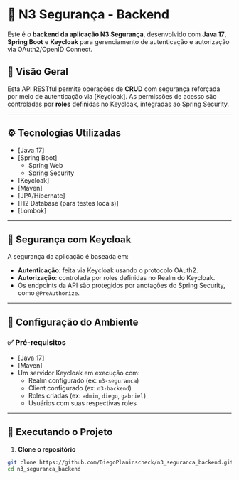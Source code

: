 # 🔐 N3 Segurança - Backend

Este é o **backend da aplicação N3 Segurança**, desenvolvido com **Java 17**, **Spring Boot** e **Keycloak** para gerenciamento de autenticação e autorização via OAuth2/OpenID Connect.

## 📌 Visão Geral

Esta API RESTful permite operações de **CRUD** com segurança reforçada por meio de autenticação via [Keycloak]. As permissões de acesso são controladas por **roles** definidas no Keycloak, integradas ao Spring Security.

---

## ⚙️ Tecnologias Utilizadas

- [Java 17]
- [Spring Boot]
  - Spring Web
  - Spring Security
- [Keycloak]
- [Maven]
- [JPA/Hibernate]
- [H2 Database (para testes locais)]
- [Lombok]

---

## 🔐 Segurança com Keycloak

A segurança da aplicação é baseada em:

- **Autenticação**: feita via Keycloak usando o protocolo OAuth2.
- **Autorização**: controlada por roles definidas no Realm do Keycloak.
- Os endpoints da API são protegidos por anotações do Spring Security, como `@PreAuthorize`.

---

## 🔧 Configuração do Ambiente

### ✅ Pré-requisitos

- [Java 17]
- [Maven]
- Um servidor Keycloak em execução com:
  - Realm configurado (ex: `n3-seguranca`)
  - Client configurado (ex: `n3-backend`)
  - Roles criadas (ex: `admin`, `diego`, `gabriel`)
  - Usuários com suas respectivas roles

---

## 🚀 Executando o Projeto

1. **Clone o repositório**

```bash
git clone https://github.com/DiegoPlaninscheck/n3_seguranca_backend.git
cd n3_seguranca_backend

```
